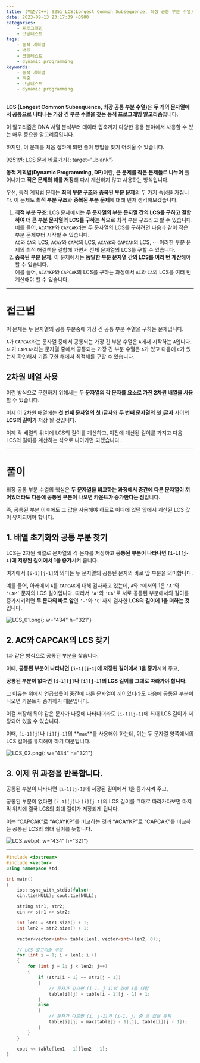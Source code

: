 ```yaml
---
title: (백준/C++) 9251_LCS(Longest Common Subsequence, 최장 공통 부분 수열)
date: 2023-09-13 23:17:39 +0900
categories:
    - 프로그래밍
    - 코딩테스트
tags:
    - 동적 계획법
    - 백준
    - 코딩테스트
    - dynamic programming
keywords:
    - 동적 계획법
    - 백준
    - 코딩테스트
    - dynamic programming
---
```


<span class="keyword">**LCS (Longest Common Subsequence, 최장 공통 부분 수열)**</span>은 <span class="important">**두 개의 문자열에서 공통으로 나타나는 가장 긴 부분 수열을 찾는 동적 프로그래밍 알고리즘**</span>입니다.

이 알고리즘은 DNA 서열 분석부터 데이터 압축까지 다양한 응용 분야에서 사용할 수 있는 매우 중요한 알고리즘입니다.

하지만, 이 문제를 처음 접하게 되면 풀이 방법을 찾기 어려울 수 있습니다.

[9251번: LCS 문제 바로가기](https://www.acmicpc.net/problem/9251){: target="_blank"}

<span class="keyword">**동적 계획법(Dynamic Programming, DP)**</span>이란, <span class="font_highlight">**큰 문제를 작은 문제들로 나누어**</span> 풀어나가고 <span class="font_highlight">**작은 문제의 해를 저장**</span>해 다시 계산하지 않고 사용하는 방식입니다.

우선, 동적 계획법 문제는 **최적 부분 구조**와 **중복된 부분 문제**의 두 가지 속성을 가집니다. 이 문제도 **최적 부분 구조**와 **중복된 부분 문제**에 대해 먼저 생각해보겠습니다.

1. **최적 부분 구조**: LCS 문제에서는 <span class="important">**두 문자열의 부분 문자열 간의 LCS를 구하고 결합하여 더 큰 부분 문자열의 LCS를 구하는 식**</span>으로 최적 부분 구조라고 할 수 있습니다.
<br> 예를 들어, `ACAYKP`와 `CAPCAK`라는 두 문자열의 LCS를 구하려면 다음과 같이 작은 부분 문제부터 시작할 수 있습니다.
<br> `AC`와 `CA`의 LCS, `ACAY`와 `CAPC`의 LCS, `ACAYK`와 `CAPCAK`의 LCS, ⋯
이러한 부분 문제의 최적 해결책을 결합해 가면서 전체 문자열의 LCS를 구할 수 있습니다.
1. **중복된 부분 문제**: 이 문제에서는 <span class="important">**동일한 부분 문자열 간의 LCS를 여러 번 계산**</span>해야 할 수 있습니다.
<br> 예를 들어, `ACAYKP`와 `CAPCAK`의 LCS를 구하는 과정에서 `AC`와 `CA`의 LCS를 여러 번 계산해야 할 수 있습니다.

---

# 접근법

이 문제는 두 문자열의 공통 부분중에 가장 긴 공통 부분 수열을 구하는 문제입니다.

`A`가 `CAPCAK`라는 문자열 중에서 공통되는 가장 긴 부분 수열은 `A`에서 시작하는 `A`입니다. `AC`가 `CAPCAK`라는 문자열 중에서 공통되는 가장 긴 부분 수열은 `A`가 있고 다음에 `C`가 있는지 확인해서 기존 구한 해에서 최적해를 구할 수 있습니다.

## 2차원 배열 사용

이런 방식으로 구현하기 위해서는 **두 문자열의 각 문자를 요소로 가진 2차원 배열을 사용**할 수 있습니다.

이제 이 2차원 배열에는 **첫 번째 문자열의 첫 i글자**와 **두 번째 문자열의 첫 j글자** 사이의 **LCS의 길이**가 저장 될 것입니다.

이제 각 배열의 위치에 LCS의 길이를 계산하고, 이전에 계산된 길이를 가지고 다음 LCS의 길이를 계산하는 식으로 나아가면 되겠습니다.

---

# 풀이

최장 공통 부분 수열의 핵심은 **두 문자열을 비교하는 과정에서 중간에 다른 문자열이 끼어있더라도 다음에 공통된 부분이 나오면 카운트가 증가한다는 점**입니다.

즉, 공통된 부분 이후에도 그 값을 사용해야 하므로 어디에 있던 앞에서 계산된 LCS 값이 유지되어야 합니다.

## 1. 배열 초기화와 공통 부분 찾기

LCS는 2차원 배열로 문자열의 각 문자를 저장하고 **공통된 부분이 나타나면 `[i-1][j-1]`에 저장된 길이에서 1을 증가**시켜 줍니다.

여기에서 `[i-1][j-1]`의 의미는 두 문자열의 공통된 문자의 바로 앞 부분을 의미합니다.

예를 들어, 아래에서 `A`를 `CAPCAK`에 대해 검사하고 있는데, `A`와 `P`에서의 1은 `‘A’`와 `‘CAP’` 문자의 LCS 길이입니다. 따라서 `‘A’`와 `‘CA’`로 서로 공통된 부분에서의 길이를 증가시키려면 **두 문자의 바로 앞**인 `‘-’`와 `‘C’`까지 검사한 **LCS의 길이에 1을 더하는 것**입니다.

![LCS_01.png](https://drive.google.com/uc?export=view&id=13y37bNP30aM3vygfecb38cpV1WTb3jDq&usp=drive_fs){: w="434" h="321"}

## 2. AC와 CAPCAK의 LCS 찾기

1과 같은 방식으로 공통된 부분을 찾습니다.

이때, **공통된 부분이 나타나면 `[i-1][j-1]`에 저장된 길이에서 1을 증가**시켜 주고,

**공통된 부분이 없다면 `[i-1][j]`나 `[i][j-1]`의 LCS 길이를 그대로 따라가야 합니다**.

그 이유는 위에서 언급했듯이 중간에 다른 문자열이 끼어있더라도 다음에 공통된 부분이 나오면 카운트가 증가하기 때문입니다.

이걸 저장해 둬야 같은 문자가 나중에 나타나더라도 `[i-1][j-1]`에 최대 LCS 길이가 저장되어 있을 수 있습니다.

이때, `[i-1][j]`나 `[i][j-1]`의 **`max`**를 사용해야 하는데, 이는 두 문자열 양쪽에서의 LCS 길이를 유지해야 하기 때문입니다.

![LCS_02.png](https://drive.google.com/uc?export=view&id=12SjLzWLlJjk0dI3Oyc3MsK07ZhpZQhE-&usp=drive_fs){: w="434" h="321"}

## 3. 이제 위 과정을 반복합니다.

공통된 부분이 나타나면 `[i-1][j-1]`에 저장된 길이에서 1을 증가시켜 주고,

공통된 부분이 없다면 `[i-1][j]`나 `[i][j-1]`의 LCS 길이를 그대로 따라가다보면 마지막 위치에 결국 LCS의 최대 길이가 저장되게 됩니다.

이는 “CAPCAK”로 “ACAYKP”를 비교하는 것과 “ACAYKP”로 “CAPCAK”를 비교하는 공통된 LCS의 최대 길이를 뜻합니다.

![LCS.webp](https://drive.google.com/uc?export=view&id=1138smr52IgWYPIRtazFFKur7-9ixA0tQ&usp=drive_fs){: w="434" h="321"}

---

```cpp
#include <iostream>
#include <vector>
using namespace std;

int main()
{
	ios::sync_with_stdio(false);
	cin.tie(NULL); cout.tie(NULL);

    string str1, str2;
    cin >> str1 >> str2;

    int len1 = str1.size() + 1;
    int len2 = str2.size() + 1;

    vector<vector<int>> table(len1, vector<int>(len2, 0));

    // LCS 알고리즘 구현
    for (int i = 1; i < len1; i++) 
    {
        for (int j = 1; j < len2; j++) 
        {
            if (str1[i - 1] == str2[j - 1]) 
            {
                // 문자가 같으면 (i-1, j-1)의 값에 1을 더함
                table[i][j] = table[i - 1][j - 1] + 1;
            }
            else 
            {
                // 문자가 다르면 (i, j-1)과 (i-1, j) 중 큰 값을 유지
                table[i][j] = max(table[i - 1][j], table[i][j - 1]);
            }
        }
    }

    cout << table[len1 - 1][len2 - 1];
}
```